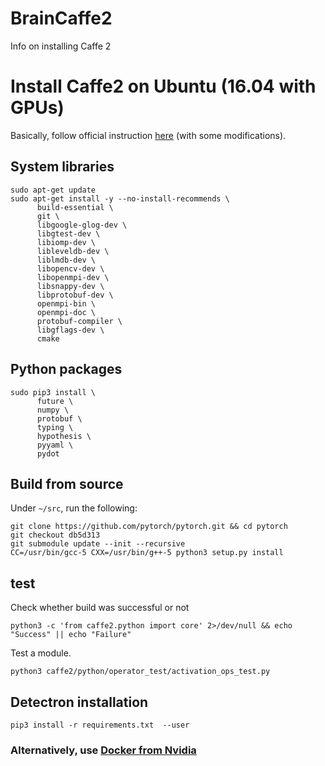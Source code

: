 # BrainCaffe2
Info on installing Caffe 2

# Install Caffe2 on Ubuntu (16.04 with GPUs)
Basically, follow official instruction [here](https://caffe2.ai/docs/getting-started.html?platform=mac&configuration=prebuilt) (with some modifications).

## System libraries

```
sudo apt-get update
sudo apt-get install -y --no-install-recommends \
      build-essential \
      git \
      libgoogle-glog-dev \
      libgtest-dev \
      libiomp-dev \
      libleveldb-dev \
      liblmdb-dev \
      libopencv-dev \
      libopenmpi-dev \
      libsnappy-dev \
      libprotobuf-dev \
      openmpi-bin \
      openmpi-doc \
      protobuf-compiler \
      libgflags-dev \
      cmake
```

## Python packages

```
sudo pip3 install \
      future \
      numpy \
      protobuf \
      typing \
      hypothesis \
      pyyaml \
      pydot
```
## Build from source
Under `~/src`, run the following:
```
git clone https://github.com/pytorch/pytorch.git && cd pytorch
git checkout db5d313
git submodule update --init --recursive
CC=/usr/bin/gcc-5 CXX=/usr/bin/g++-5 python3 setup.py install
```

## test 
Check whether build was successful or not
```
python3 -c 'from caffe2.python import core' 2>/dev/null && echo "Success" || echo "Failure"
```

Test a module.
```
python3 caffe2/python/operator_test/activation_ops_test.py
```


## Detectron installation

```
pip3 install -r requirements.txt  --user
```

### Alternatively, use [Docker from Nvidia](https://docs.nvidia.com/deeplearning/dgx/caffe2-release-notes/rel_18.08.html#rel_18.08)

